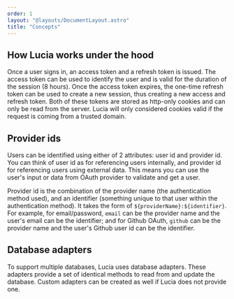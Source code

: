 ```yaml
---
order: 1
layout: "@layouts/DocumentLayout.astro"
title: "Concepts"
---
```


## How Lucia works under the hood

Once a user signs in, an access token and a refresh token is issued. The access token can be used to identify the user and is valid for the duration of the session (8 hours). Once the access token expires, the one-time refresh token can be used to create a new session, thus creating a new access and refresh token. Both of these tokens are stored as http-only cookies and can only be read from the server. Lucia will only considered cookies valid if the request is coming from a trusted domain.

## Provider ids

Users can be identified using either of 2 attributes: user id and provider id. You can think of user id as for referencing users internally, and provider id for referencing users using external data. This means you can use the user's input or data from OAuth provider to validate and get a user.

Provider id is the combination of the provider name (the authentication method used), and an identifier (something unique to that user within the authentication method). It takes the form of `${providerName}:${identifier}`. For example, for email/password, `email` can be the provider name and the user's email can be the identifier; and for Github OAuth, `github` can be the provider name and the user's Github user id can be the identifier.

## Database adapters

To support multiple databases, Lucia uses database adapters. These adapters provide a set of identical methods to read from and update the database. Custom adapters can be created as well if Lucia does not provide one.